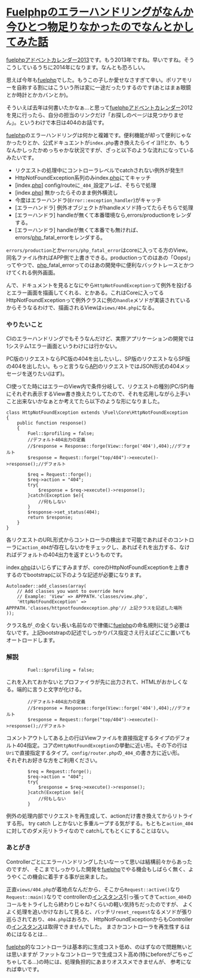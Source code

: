 # [Fuelphpのエラーハンドリングがなんか今ひとつ物足りなかったのでなんとかしてみた話](http://mkkn.hatenablog.jp/entry/2013/12/04/120701)

[fuelphpアドベントカレンダー2013](http://atnd.org/events/45096)です。もう2013年ですね。早いですね。そうこうしているうちに2014年になります。なんとも恐ろしい。

思えば今年も[fuelphp](http://d.hatena.ne.jp/keyword/fuelphp)でした。もうこの子しか愛せなさすぎて辛い。ポリアモリーを自称する割にはこういう所は変に一途だったりするのです(あとはまぁ眼鏡とか時計とかカバンとか)。

そういえば去年は何書いたかなぁ…と思って[fuelphp](http://d.hatena.ne.jp/keyword/fuelphp)[アドベントカレンダー](http://d.hatena.ne.jp/keyword/%A5%A2%A5%C9%A5%D9%A5%F3%A5%C8%A5%AB%A5%EC%A5%F3%A5%C0%A1%BC)2012を見に行ったら、自分の担当のリンクだけ「お探しのページは見つかりません」。というわけで本日は404のお話です。

[fuelphp](http://d.hatena.ne.jp/keyword/fuelphp)のエラーハンドリングは何かと複雑です。便利機能が却って便利じゃなかったりとか、公式ドキュエントが`index.php`書き換えたらイイヨ!!とか、もうなんかしったかめっちゃかな状況ですが、ざっと以下のような流れになっているみたいです。

-   リクエストの処理中にコントローラレベルでcatchされない例外が発生!!
-   HttpNotFoundException系列のみindex.[php](http://d.hatena.ne.jp/keyword/php)にてキャッチ
-   [index.[php](http://d.hatena.ne.jp/keyword/php)] config/routeに`_404_`設定アレば、そちらで処理
-   [index.[php](http://d.hatena.ne.jp/keyword/php)] 無かったらそのまま例外横流し
-   今度はエラーハンドラ(`Error::exception_handler`)がキャッチ
-   [エラーハンドラ] 例外オブジェクトがhandleメソド持ってたらそちらで処理
-   [エラーハンドラ] handleが無くて本番環境なら,errors/productionをレンダする。
-   [エラーハンドラ] handleが無くて本番でも無ければ、errors/[php](http://d.hatena.ne.jp/keyword/php)\_fatal\_errorをレンダする。

`errors/production`とか`errors/php_fatal_error`はcoreに入ってる方のView。同名ファイル作ればAPP側で上書きできる。productionってのはあの「Oops!」ってやつで、[php](http://d.hatena.ne.jp/keyword/php)\_fatal\_errorってのはあの開発中に便利なバックトレースとかつけてくれる例外画面。

んで、ドキュメントを見るとなにやら`HttpNotFoundException`って例外を投げるとエラー画面を描画してくれる、とかある。これはCoreに入ってるHttpNotFoundExceptionって例外クラスに例の`handle`メソドが実装されているからそうなるわけで、描画されるViewは`views/404.php`になる。

### やりたいこと

CIのエラーハンドリングでもそうなんだけど、実際アプリケーションの開発では1システム1エラー画面というわけには行かない。

PC版のリクエストならPC版の404を出したいし、SP版のリクエストならSP版の404を出したい。もっと言うなら[API](http://d.hatena.ne.jp/keyword/API)のリクエストではJSON形式の404メッセージを送りたい(はず)。

CI使ってた時にはエラーのView内で条件分岐して、リクエストの種別(PC/SP)毎にそれぞれ表示するView書き換えたりしてたので、それを応用しながら上手いこと出来ないかなぁとか考えてたら以下のような形になりました。

    class HttpNotFoundException extends \Fuel\Core\HttpNotFoundException
    {
        public function response()
        {
            Fuel::$profiling = false;
            //デフォルト404出力の定義
            //$response = Response::forge(View::forge('404'),404);//デフォルト
            $response = Request::forge("top/404")->execute()->response();//デフォルト

            $req = Request::forge();
            $req->action = "404";
            try{
                $response = $req->execute()->response();
            }catch(Exception $e){
                //何もしない
            }
            $response->set_status(404);
            return $response;
        }
    }

各リクエストのURL形式からコントローラの検出まで可能であればそのコントローラに`action_404`が存在しないかをチェックし、あればそれを出力する、なければデフォルトの404出力を返すというものです。

index.[php](http://d.hatena.ne.jp/keyword/php)はいじらずにすみますが、coreのHttpNotFoundExceptionを上書きするのでbootstrapに以下のような記述が必要になります。

    Autoloader::add_classes(array(
        // Add classes you want to override here
        // Example: 'View' => APPPATH.'classes/view.php',
        'HttpNotFoundException' => APPPATH.'classes/httpnotfoundexception.php'// 上記クラスを記述した場所
    ));

クラス名が`_`の全くない長い名前なので律儀に[fuelphp](http://d.hatena.ne.jp/keyword/fuelphp)の命名規則に従う必要はないです。上記bootstrapの記述でしっかりパス指定さえ行えばどこに置いてもオートロードします。

### 解説

            Fuel::$profiling = false;

これを入れておかないとプロファイラが先に出力されて、HTMLがおかしくなる。端的に言うと文字が化ける。

            //デフォルト404出力の定義
            //$response = Response::forge(View::forge('404'),404);//デフォルト
            $response = Request::forge("top/404")->execute()->response();//デフォルト

コメントアウトしてある上の行はViewファイルを直接指定するタイプのデフォルト404指定。コアの`HttpNotFoundException`の挙動に近い形。その下の行は`Uri`で直接指定するタイプ。`config/router.php`の`_404_`の書き方に近い形。  
 それぞれお好きな方をご利用ください。

            $req = Request::forge();
            $req->action = "404";
            try{
                $response = $req->execute()->response();
            }catch(Exception $e){
                //何もしない
            }

例外の処理内部でリクエストを再生成して、actionだけ書き換えてからリトライする形。 try catch しとかないと多重ループする気がする。もともと`action_404`に対してのダメ元リトライなので catchしてもとくにすることはない。

### あとがき

Controllerごとにエラーハンドリングしたいなーって思いは結構前々からあったのですが、 そこまでしっかりした開発を[fuelphp](http://d.hatena.ne.jp/keyword/fuelphp)でやる機会もしばらく無く、ようやくこの機会に着手する事が出来ました。

正直`views/404.php`が着地点なんだから、そこから`Request::active()`なり`Request::main()`なりで controllerの[インスタンス](http://d.hatena.ne.jp/keyword/%A5%A4%A5%F3%A5%B9%A5%BF%A5%F3%A5%B9)引っ張ってきて`action_404`のコールをトライしたら終わりじゃね?くらいの軽い気持ちだったのですが、 よくよく処理を追いかけなおして見ると、バッチリ`reset_request`なるメソドが張り巡らされており、`404.php`はおろか、 HttpNotFoundExceptionからもControllerの[インスタンス](http://d.hatena.ne.jp/keyword/%A5%A4%A5%F3%A5%B9%A5%BF%A5%F3%A5%B9)は取得できませんでした。 まさかコントローラを再生性するはめにはなるとは…

[fuelphp](http://d.hatena.ne.jp/keyword/fuelphp)的なコントローラは基本的に生成コスト低め、のはずなので問題無いとは思いますが ファットなコントローラで生成コスト高め(特にbeforeがごちゃごちゃしてる…)の時には、処理負担的にあまりオススメできませんが、 参考になれば幸いです。

